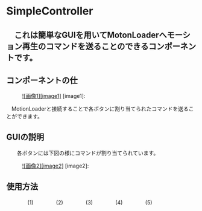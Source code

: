 SimpleController
================
　これは簡単なGUIを用いてMotonLoaderへモーション再生のコマンドを送ることのできるコンポーネントです。  
　  
コンポーネントの仕
--------------------

　　　[![画像1][image1]]()
[image1]:

　MotionLoaderと接続することで各ボタンに割り当てられたコマンドを送ることができます。  

GUIの説明
---------
　　各ボタンには下図の様にコマンドが割り当てられています。  

　　　[![画像2][image2]]()
[image2]:

使用方法
--------
　　　　(1)
　　　　(2)
　　　　(3)
　　　　(4)
　　　　(5)
　　　　